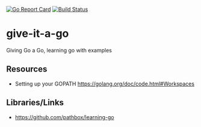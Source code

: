 [![Go Report Card](https://goreportcard.com/badge/github.com/MalsR/give-it-a-go)](https://goreportcard.com/report/github.com/MalsR/give-it-a-go)
[![Build Status](https://travis-ci.org/MalsR/give-it-a-go.svg?branch=master)](https://travis-ci.org/MalsR/give-it-a-go)

# give-it-a-go
Giving Go a Go, learning go with examples

## Resources
- Setting up your GOPATH https://golang.org/doc/code.html#Workspaces

## Libraries/Links
- https://github.com/pathbox/learning-go